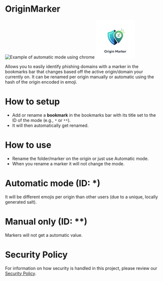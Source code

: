 # OriginMarker

![Example of automatic mode using chrome](Chrome.png) ![icon](icon.jpg)

Allows you to easily identify phishing domains with a marker in the bookmarks bar that changes based off the active origin/domain your currently on.
It can be renamed per origin manually or automatic using the hash of the origin encoded in emoji.

# How to setup

- Add or rename a **bookmark** in the bookmarks bar with its title set to the ID of the mode (e.g., `*` or `**`).
- It will then automatically get renamed.

# How to use

- Rename the folder/marker on the origin or just use Automatic mode.
- When you rename a marker it will not change the mode.

# Automatic mode (ID: \*)

It will be different emojis per origin than other users (due to a unique, locally generated salt).

# Manual only (ID: \*\*)

Markers will not get a automatic value.

# Security Policy

For information on how security is handled in this project, please review our [Security Policy](security.md).
